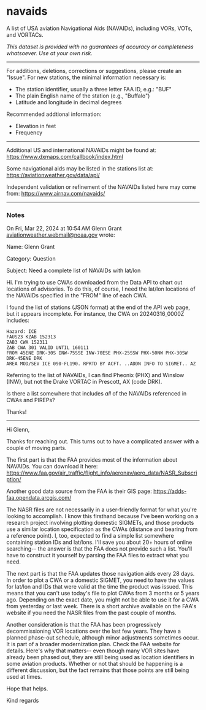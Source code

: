 # navaids
A list of USA aviation Navigational Aids (NAVAIDs), including VORs, VOTs, and VORTACs.

*This dataset is provided with no guarantees of accuracy or completeness whatsoever. Use at your own risk.*

----

For additions, deletions, corrections or suggestions, please create an "Issue". For new stations, the minimal information necessary is:
- The station identifier, usually a three letter FAA ID, e.g.: "BUF"
- The plain English name of the station (e.g., "Buffalo")
- Latitude and longitude in decimal degrees

Recommended addtional information:
- Elevation in feet
- Frequency

----
Additional US and international NAVAIDs might be found at: https://www.dxmaps.com/callbook/index.html

Some navigational aids may be listed in the stations list at: https://aviationweather.gov/data/api/

Independent validation or refinement of the NAVAIDs listed here may come from: https://www.airnav.com/navaids/

----
### Notes

On Fri, Mar 22, 2024 at 10:54 AM Glenn Grant <aviationweather.webmail@noaa.gov> wrote:

Name: Glenn Grant

Category: Question

Subject: Need a complete list of NAVAIDs with lat/lon

Hi. I'm trying to use CWAs downloaded from the Data API to chart out locations of advisories. To do this, of course, I need the lat/lon locations of the NAVAIDs specified in the "FROM" line of each CWA.

I found the list of stations (JSON format) at the end of the API web page, but it appears incomplete. For instance, the CWA on 20240316_0000Z includes:
```
Hazard: ICE
FAUS23 KZAB 152313
ZAB3 CWA 152311 
ZAB CWA 301 VALID UNTIL 160111
FROM 45ENE DRK-30S INW-75SSE INW-70ESE PHX-25SSW PHX-50NW PHX-30SW 
DRK-45ENE DRK
AREA MOD/SEV ICE 090-FL190. RPRTD BY ACFT. ..ADDN INFO TO SIGMET.. AZ
```
Referring to the list of NAVAIDs, I can find Pheonix (PHX) and Winslow (INW), but not the Drake VORTAC in Prescott, AX (code DRK). 

Is there a list somewhere that includes *all* of the NAVAIDs referenced in CWAs and PIREPs?

Thanks!

----

Hi Glenn,

Thanks for reaching out. This turns out to have a complicated answer with a couple of moving parts.

The first part is that the FAA provides most of the information about NAVAIDs. You can download it here: https://www.faa.gov/air_traffic/flight_info/aeronav/aero_data/NASR_Subscription/

Another good data source from the FAA is their GIS page: https://adds-faa.opendata.arcgis.com/

The NASR files are not necessarily in a user-friendly format for what you're looking to accomplish. I know this firsthand because I've been working on a research project involving plotting domestic SIGMETs, and those products use a similar location specification as the CWAs (distance and bearing from a reference point). I, too, expected to find a simple list somewhere containing station IDs and lat/lons. I'll save you about 20+ hours of online searching-- the answer is that the FAA does not provide such a list. You'll have to construct it yourself by parsing the FAA files to extract what you need. 

The next part is that the FAA updates those navigation aids every 28 days. In order to plot a CWA or a domestic SIGMET, you need to have the values for lat/lon and IDs that were valid at the time the product was issued. This means that you can't use today's file to plot CWAs from 3 months or 5 years ago. Depending on the exact date, you might not be able to use it for a CWA from yesterday or last week. There is a short archive available on the FAA's website if you need the NASR files from the past couple of months. 

Another consideration is that the FAA has been progressively decommissioning VOR locations over the last few years. They have a planned phase-out schedule, although minor adjustments sometimes occur. It is part of a broader modernization plan. Check the FAA website for details. Here's why that matters-- even though many VOR sites have already been phased out, they are still being used as location identifiers in some aviation products. Whether or not that should be happening is a different discussion, but the fact remains that those points are still being used at times.

Hope that helps.

Kind regards




